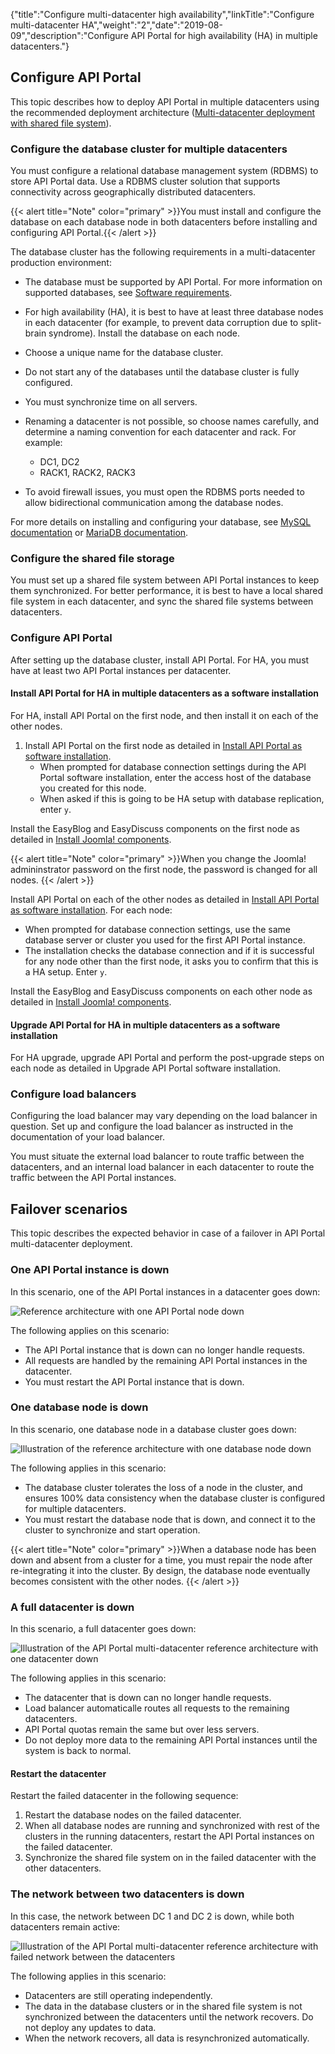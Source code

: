 {"title":"Configure multi-datacenter high availability","linkTitle":"Configure multi-datacenter HA","weight":"2","date":"2019-08-09","description":"Configure API Portal for high availability (HA) in multiple datacenters."}

## Configure API Portal

This topic describes how to deploy API Portal in multiple datacenters using the recommended deployment architecture ([Multi-datacenter deployment with shared file system](HA_multi_datacenter_overview.htm#Multi-da)).

### Configure the database cluster for multiple datacenters

You must configure a relational database management system (RDBMS) to store API Portal data. Use a RDBMS cluster solution that supports connectivity across geographically distributed datacenters.

{{< alert title="Note" color="primary" >}}You must install and configure the database on each database node in both datacenters before installing and configuring API Portal.{{< /alert >}}

The database cluster has the following requirements in a multi-datacenter production environment:

-   The database must be supported by API Portal. For more information on supported databases, see [Software requirements](install_software_prereqs.htm#Software).
-   For high availability (HA), it is best to have at least three database nodes in each datacenter (for example, to prevent data corruption due to split-brain syndrome). Install the database on each node.
-   Choose a unique name for the database cluster.
-   Do not start any of the databases until the database cluster is fully configured.
-   You must synchronize time on all servers.
-   Renaming a datacenter is not possible, so choose names carefully, and determine a naming convention for each datacenter and rack. For example:
    -   DC1, DC2
    -   RACK1, RACK2, RACK3

-   To avoid firewall issues, you must open the RDBMS ports needed to allow bidirectional communication among the database nodes.

For more details on installing and configuring your database, see [MySQL documentation](https://dev.mysql.com/doc/refman/5.6/en/) or [MariaDB documentation](https://mariadb.com/kb/en/mariadb/documentation/).

### Configure the shared file storage

You must set up a shared file system between API Portal instances to keep them synchronized. For better performance, it is best to have a local shared file system in each datacenter, and sync the shared file systems between datacenters.

### Configure API Portal

After setting up the database cluster, install API Portal. For HA, you must have at least two API Portal instances per datacenter.

#### Install API Portal for HA in multiple datacenters as a software installation

For HA, install API Portal on the first node, and then install it on each of the other nodes.

1.  Install API Portal on the first node as detailed in [Install API Portal as software installation](../../../APIPortalInstallGuideTopics/install_software_overview.htm).
    -   When prompted for database connection settings during the API Portal software installation, enter the access host of the database you created for this node.
    -   When asked if this is going to be HA setup with database replication, enter `y`.

>

Install the EasyBlog and EasyDiscuss components on the first node as detailed in [Install Joomla! components](../../../APIPortalInstallGuideTopics/install_software_install.htm#Install3).

{{< alert title="Note" color="primary" >}}When you change the Joomla! admininstrator password on the first node, the password is changed for all nodes. {{< /alert >}}

Install API Portal on each of the other nodes as detailed in [Install API Portal as software installation](../../../APIPortalInstallGuideTopics/install_software_overview.htm). For each node:

-   When prompted for database connection settings, use the same database server or cluster you used for the first API Portal instance.
-   The installation checks the database connection and if it is successful for any node other than the first node, it asks you to confirm that this is a HA setup. Enter `y`.

Install the EasyBlog and EasyDiscuss components on each other node as detailed in [Install Joomla! components](../../../APIPortalInstallGuideTopics/install_software_install.htm#Install3).

#### Upgrade API Portal for HA in multiple datacenters as a software installation

For HA upgrade, upgrade API Portal and perform the post-upgrade steps on each node as detailed in Upgrade API Portal software installation.

### Configure load balancers

Configuring the load balancer may vary depending on the load balancer in question. Set up and configure the load balancer as instructed in the documentation of your load balancer.

You must situate the external load balancer to route traffic between the datacenters, and an internal load balancer in each datacenter to route the traffic between the API Portal instances.

## Failover scenarios

This topic describes the expected behavior in case of a failover in API Portal multi-datacenter deployment.

### One API Portal instance is down

In this scenario, one of the API Portal instances in a datacenter goes down:

![Reference architecture with one API Portal node down](/Images/APIPortal/API_Portal_multidc_failover_instance.png)

The following applies on this scenario:

-   The API Portal instance that is down can no longer handle requests.
-   All requests are handled by the remaining API Portal instances in the datacenter.
-   You must restart the API Portal instance that is down.

### One database node is down

In this scenario, one database node in a database cluster goes down:

![Illustration of the reference architecture with one database node down](/Images/APIPortal/API_Portal_multidc_failover_db.png)

The following applies in this scenario:

-   The database cluster tolerates the loss of a node in the cluster, and ensures 100% data consistency when the database cluster is configured for multiple datacenters.
-   You must restart the database node that is down, and connect it to the cluster to synchronize and start operation.

{{< alert title="Note" color="primary" >}}When a database node has been down and absent from a cluster for a time, you must repair the node after re-integrating it into the cluster. By design, the database node eventually becomes consistent with the other nodes. {{< /alert >}}

### A full datacenter is down

In this scenario, a full datacenter goes down:

![Illustration of the API Portal multi-datacenter reference architecture with one datacenter down](/Images/APIPortal/API_Portal_multidc_failover_dc.png)

The following applies in this scenario:

-   The datacenter that is down can no longer handle requests.
-   Load balancer automaticalle routes all requests to the remaining datacenters.
-   API Portal quotas remain the same but over less servers.
-   Do not deploy more data to the remaining API Portal instances until the system is back to normal.

#### Restart the datacenter

Restart the failed datacenter in the following sequence:

1.  Restart the database nodes on the failed datacenter.
2.  When all database nodes are running and synchronized with rest of the clusters in the running datacenters, restart the API Portal instances on the failed datacenter.
3.  Synchronize the shared file system on in the failed datacenter with the other datacenters.

### The network between two datacenters is down

In this case, the network between DC 1 and DC 2 is down, while both datacenters remain active:

![Illustration of the API Portal multi-datacenter reference architecture with failed network between the datacenters](/Images/APIPortal/API_Portal_multidc_failover_network.png)

The following applies in this scenario:

-   Datacenters are still operating independently.
-   The data in the database clusters or in the shared file system is not synchronized between the datacenters until the network recovers. Do not deploy any updates to data.
-   When the network recovers, all data is resynchronized automatically.
